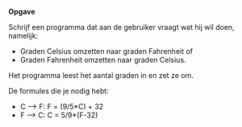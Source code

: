 **Opgave**

Schrijf een programma dat aan de gebruiker vraagt wat hij wil doen, namelijk: 
* Graden Celsius omzetten naar graden Fahrenheit of
* Graden Fahrenheit omzetten naar graden Celsius. 

Het programma leest het aantal graden in en zet ze om. 

De formules die je nodig hebt: 
* C --> F: F = (9/5*C) + 32
* F --> C: C = 5/9*(F-32) 
